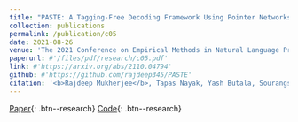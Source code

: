 ```yaml
---
title: "PASTE: A Tagging-Free Decoding Framework Using Pointer Networks for Aspect Sentiment Triplet Extraction"
collection: publications
permalink: /publication/c05
date: 2021-08-26
venue: 'The 2021 Conference on Empirical Methods in Natural Language Processing, EMNLP 2021'
paperurl: #'/files/pdf/research/c05.pdf'
link: #'https://arxiv.org/abs/2110.04794'
github: #'https://github.com/rajdeep345/PASTE'
citation: '<b>Rajdeep Mukherjee</b>, Tapas Nayak, Yash Butala, Sourangshu Bhattacharya, Pawan Goyal'
---
```


[Paper](/files/pdf/research/c05.pdf){: .btn--research} [Code](https://github.com/rajdeep345/PASTE){: .btn--research}